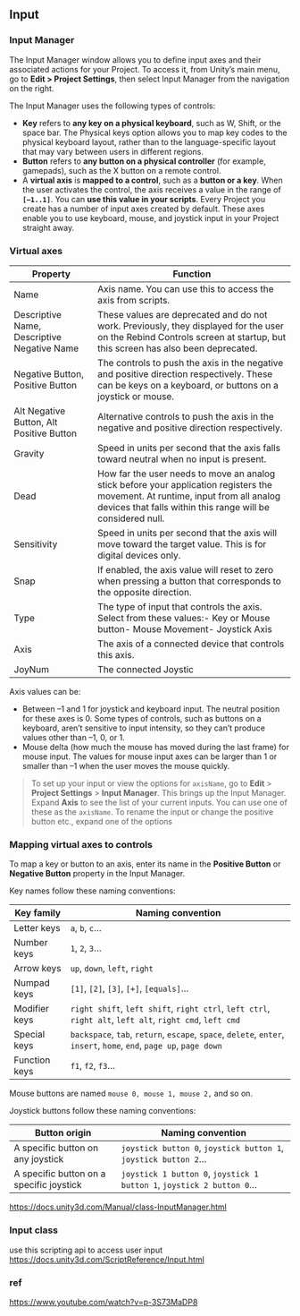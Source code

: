 ## Input

### Input Manager
The Input Manager window allows you to define input axes and their associated actions for your Project. To access it, from Unity’s main menu, go to **Edit > Project Settings**, then select Input Manager from the navigation on the right.

The Input Manager uses the following types of controls:

- **Key** refers to **any key on a physical keyboard**, such as W, Shift, or the space bar. The Physical keys option allows you to map key codes to the physical keyboard layout, rather than to the language-specific layout that may vary between users in different regions.
- **Button** refers to **any button on a physical controller** (for example, gamepads), such as the X button on a remote control.
- A **virtual axis** is **mapped to a control**, such as a **button or a key**. When the user activates the control, the axis receives a value in the range of **`[–1..1]`**. You can **use this value in your scripts**. Every Project you create has a number of input axes created by default. These axes enable you to use keyboard, mouse, and joystick input in your Project straight away.


### Virtual axes

| Property | Function |
| --- | --- |
| Name | Axis name. You can use this to access the axis from scripts. |
| Descriptive Name, Descriptive Negative Name | These values are deprecated and do not work. Previously, they displayed for the user on the Rebind Controls screen at startup, but this screen has also been deprecated. |
| Negative Button, Positive Button | The controls to push the axis in the negative and positive direction respectively. These can be keys on a keyboard, or buttons on a joystick or mouse. |
| Alt Negative Button, Alt Positive Button | Alternative controls to push the axis in the negative and positive direction respectively. |
| Gravity | Speed in units per second that the axis falls toward neutral when no input is present. |
| Dead | How far the user needs to move an analog stick before your application registers the movement. At runtime, input from all analog devices that falls within this range will be considered null. |
| Sensitivity | Speed in units per second that the axis will move toward the target value. This is for digital devices only. |
| Snap | If enabled, the axis value will reset to zero when pressing a button that corresponds to the opposite direction. |
| Type | The type of input that controls the axis. Select from these values:- Key or Mouse button- Mouse Movement- Joystick Axis |
| Axis | The axis of a connected device that controls this axis. |
| JoyNum | The connected Joystic |

Axis values can be:

-   Between –1 and 1 for joystick and keyboard input. The neutral position for these axes is 0. Some types of controls, such as buttons on a keyboard, aren’t sensitive to input intensity, so they can’t produce values other than –1, 0, or 1.
-   Mouse delta (how much the mouse has moved during the last frame) for mouse input. The values for mouse input axes can be larger than 1 or smaller than –1 when the user moves the mouse quickly.


> To set up your input or view the options for `axisName`, go to **Edit** > **Project Settings** > **Input Manager**. This brings up the Input Manager. Expand **Axis** to see the list of your current inputs. You can use one of these as the `axisName`. To rename the input or change the positive button etc., expand one of the options

### Mapping virtual axes to controls

To map a key or button to an axis, enter its name in the **Positive Button** or **Negative Button** property in the Input Manager.

Key names follow these naming conventions:

 
| **Key family** | **Naming convention** |
| --- | --- |
| Letter keys | `a`, `b`, `c`… |
| Number keys | `1`, `2`, `3`… |
| Arrow keys | `up`, `down`, `left`, `right` |
| Numpad keys | `[1]`, `[2]`, `[3]`, `[+]`, `[equals]`… |
| Modifier keys | `right shift`, `left shift`, `right ctrl`, `left ctrl`, `right alt`, `left alt`, `right cmd`, `left cmd` |
| Special keys | `backspace`, `tab`, `return`, `escape`, `space`, `delete`, `enter`, `insert`, `home`, `end`, `page up`, `page down` |
| Function keys | `f1`, `f2`, `f3`… |

Mouse buttons are named `mouse 0, mouse 1, mouse 2,` and so on.

Joystick buttons follow these naming conventions:

 
| **Button origin** | **Naming convention** |
| --- | --- |
| A specific button on any joystick | `joystick button 0`, `joystick button 1`, `joystick button 2`… |
| A specific button on a specific joystick | `joystick 1 button 0`, `joystick 1 button 1`, `joystick 2 button 0`… |

https://docs.unity3d.com/Manual/class-InputManager.html

### Input class 
use this scripting api to access user input \
https://docs.unity3d.com/ScriptReference/Input.html

### ref 
https://www.youtube.com/watch?v=p-3S73MaDP8


